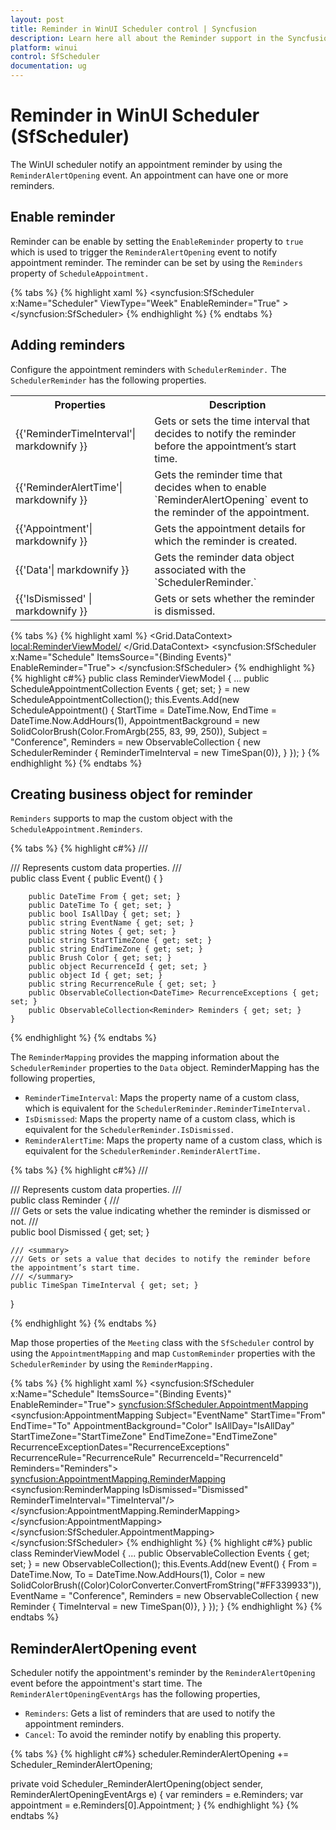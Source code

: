 ```yaml
---
layout: post
title: Reminder in WinUI Scheduler control | Syncfusion
description: Learn here all about the Reminder support in the Syncfusion WinUI Scheduler (SfScheduler) control, its elements and more.
platform: winui
control: SfScheduler
documentation: ug
---
```

# Reminder in WinUI Scheduler (SfScheduler)
The WinUI scheduler notify an appointment reminder by using the `ReminderAlertOpening` event. An appointment can have one or more reminders. 

## Enable reminder
Reminder can be enable by setting the `EnableReminder` property to `true` which is used to trigger the `ReminderAlertOpening` event to notify appointment reminder. The reminder can be set by using the `Reminders` property of `ScheduleAppointment.`

{% tabs %}
{% highlight xaml %}
<syncfusion:SfScheduler x:Name="Scheduler"
                        ViewType="Week"
                        EnableReminder="True" >
</syncfusion:SfScheduler>
{% endhighlight %}
{% endtabs %}

## Adding reminders
Configure the appointment reminders with `SchedulerReminder.` The `SchedulerReminder` has the following properties.

<table>
<tr>
<th>Properties</th>
<th>Description</th>
</tr>
<tr>
<td>{{'ReminderTimeInterval'| markdownify }}</td>
<td>Gets or sets the time interval that decides to notify the reminder before the appointment’s start time.
</td>
</tr>
<tr>
<td>{{'ReminderAlertTime'| markdownify }}</td>
<td>Gets the reminder time that decides when to enable `ReminderAlertOpening` event to the reminder of the appointment.</td>
</tr>
<tr>
<td>{{'Appointment'| markdownify }}</td>
<td>Gets the appointment details for which the reminder is created.</td>
</tr>
<tr>
<td>{{'Data'| markdownify }}</td>
<td>Gets the reminder data object associated with the `SchedulerReminder.`</td>
</tr>
<tr>
<td>{{'IsDismissed' | markdownify }}</td>
<td> Gets or sets whether the reminder is dismissed. </td>
</tr>
</table>

{% tabs %}
{% highlight xaml %}
 <Grid.DataContext>
    <local:ReminderViewModel/>
 </Grid.DataContext>
 <syncfusion:SfScheduler x:Name="Schedule" 
                ItemsSource="{Binding Events}"
                EnableReminder="True">
  </syncfusion:SfScheduler>
{% endhighlight %}
{% highlight c#%}
 public class ReminderViewModel 
 {
    ...
    public ScheduleAppointmentCollection Events { get; set; } = new ScheduleAppointmentCollection();
    this.Events.Add(new ScheduleAppointment()
    {
        StartTime = DateTime.Now,
        EndTime = DateTime.Now.AddHours(1),
        AppointmentBackground = new SolidColorBrush(Color.FromArgb(255, 83, 99, 250)),
        Subject = "Conference",
        Reminders = new ObservableCollection<SchedulerReminder>
        {
            new SchedulerReminder { ReminderTimeInterval = new TimeSpan(0)},
        }
    });
 }
{% endhighlight %}
{% endtabs %}

## Creating business object for reminder  
`Reminders` supports to map the custom object with the `ScheduleAppointment.Reminders`.

{% tabs %}
{% highlight c#%}
/// <summary>
/// Represents custom data properties.
/// </summary>
 public class Event
    {
        public Event()
        {
        }

        public DateTime From { get; set; }
        public DateTime To { get; set; }
        public bool IsAllDay { get; set; }
        public string EventName { get; set; }
        public string Notes { get; set; }
        public string StartTimeZone { get; set; }
        public string EndTimeZone { get; set; }
        public Brush Color { get; set; }
        public object RecurrenceId { get; set; }
        public object Id { get; set; }
        public string RecurrenceRule { get; set; }
        public ObservableCollection<DateTime> RecurrenceExceptions { get; set; }
        public ObservableCollection<Reminder> Reminders { get; set; }
    }
{% endhighlight %}
{% endtabs %}

The `ReminderMapping` provides the mapping information about the `SchedulerReminder` properties to the `Data` object. ReminderMapping has the following properties,

* `ReminderTimeInterval`: Maps the property name of a custom class, which is equivalent for the `SchedulerReminder.ReminderTimeInterval.`
* `IsDismissed`: Maps the property name of a custom class, which is equivalent for the `SchedulerReminder.IsDismissed.`
* `ReminderAlertTime`: Maps the property name of a custom class, which is equivalent for the `SchedulerReminder.ReminderAlertTime.`

{% tabs %}
{% highlight c#%}
/// <summary>
/// Represents custom data properties.
/// </summary>
public class Reminder
{
    /// <summary>
    /// Gets or sets the value indicating whether the reminder is dismissed or not. 
    /// </summary>
    public bool Dismissed { get; set; }

    /// <summary>
    /// Gets or sets a value that decides to notify the reminder before the appointment’s start time.
    /// </summary>
    public TimeSpan TimeInterval { get; set; }

}

{% endhighlight %}
{% endtabs %}

Map those properties of the `Meeting` class with the `SfScheduler` control by using the `AppointmentMapping` and map `CustomReminder` properties with the `SchedulerReminder` by using the `ReminderMapping.`

{% tabs %}
{% highlight xaml %}
 <syncfusion:SfScheduler x:Name="Schedule" 
                ItemsSource="{Binding Events}"
                EnableReminder="True">
            <syncfusion:SfScheduler.AppointmentMapping>
                <syncfusion:AppointmentMapping
                    Subject="EventName"
                    StartTime="From"
                    EndTime="To"
                    AppointmentBackground="Color"
                    IsAllDay="IsAllDay"
                    StartTimeZone="StartTimeZone"
                    EndTimeZone="EndTimeZone"
                    RecurrenceExceptionDates="RecurrenceExceptions"
                    RecurrenceRule="RecurrenceRule"
                    RecurrenceId="RecurrenceId"
                    Reminders="Reminders">
                    <syncfusion:AppointmentMapping.ReminderMapping>
                        <syncfusion:ReminderMapping IsDismissed="Dismissed"
                                                    ReminderTimeInterval="TimeInterval"/>
                    </syncfusion:AppointmentMapping.ReminderMapping>
                </syncfusion:AppointmentMapping>
            </syncfusion:SfScheduler.AppointmentMapping>
        </syncfusion:SfScheduler>
{% endhighlight %}
{% highlight c#%}
public class ReminderViewModel 
{
  ...
  public ObservableCollection<Event> Events { get; set; } = new ObservableCollection<Event>();
  this.Events.Add(new Event()
  {
    From = DateTime.Now,
    To = DateTime.Now.AddHours(1),
    Color = new SolidColorBrush((Color)ColorConverter.ConvertFromString("#FF339933")),
    EventName = "Conference",
    Reminders = new ObservableCollection<Reminder>
    {
        new Reminder { TimeInterval = new TimeSpan(0)},
    }
    });
}
{% endhighlight %}
{% endtabs %}

## ReminderAlertOpening event
Scheduler notify the appointment's reminder by the `ReminderAlertOpening` event before the appointment's start time. The `ReminderAlertOpeningEventArgs` has the following properties,
* `Reminders`: Gets a list of reminders that are used to notify the appointment reminders.
* `Cancel`: To avoid the reminder notify by enabling this property.

{% tabs %}
{% highlight c#%}
scheduler.ReminderAlertOpening += Scheduler_ReminderAlertOpening;

private void Scheduler_ReminderAlertOpening(object sender, ReminderAlertOpeningEventArgs e)
{
    var reminders = e.Reminders;
    var appointment = e.Reminders[0].Appointment;
}
{% endhighlight %}
{% endtabs %}